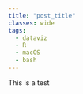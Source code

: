 ```yaml
---
title: "post_title"
classes: wide
tags:
  - dataviz
  - R
  - macOS
  - bash
---
```


This is a test